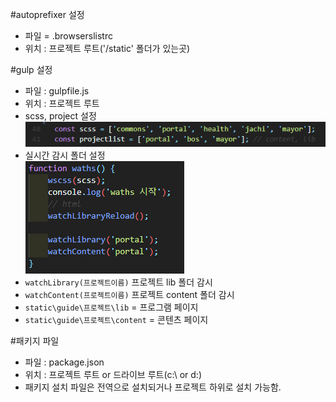 #autoprefixer 설정
* 파일 = .browserslistrc
* 위치 : 프로젝트 루트('/static' 폴더가 있는곳)

#gulp 설정
* 파일 : gulpfile.js
* 위치 : 프로젝트 루트
* scss, project 설정  
![](img/2021-07-20-13-33-00.png)
* 실시간 감시 폴더 설정  
![](img/2021-07-20-13-36-41.png)
* ```watchLibrary(프로젝트이름)``` 프로젝트 lib 폴더 감시
* ```watchContent(프로젝트이름)``` 프로젝트 content 폴더 감시
* ```static\guide\프로젝트\lib``` = 프로그램 페이지
* ```static\guide\프로젝트\content``` = 콘텐츠 페이지

#패키지 파일
* 파일 : package.json
* 위치 : 프로젝트 루트 or 드라이브 루트(c:\ or d:\)
* 패키지 설치 파일은 전역으로 설치되거나 프로젝트 하위로 설치 가능함.
